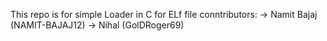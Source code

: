 This repo is for simple Loader in C for ELf file
conntributors:
-> Namit Bajaj (NAMIT-BAJAJ12)
-> Nihal (GolDRoger69)

